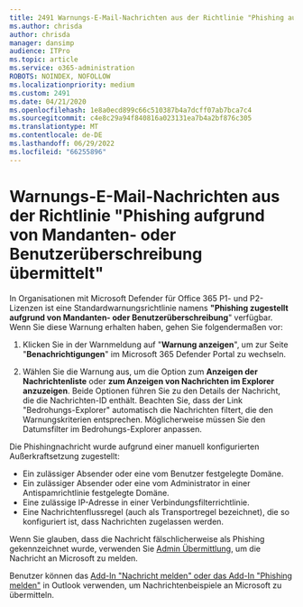 ```yaml
---
title: 2491 Warnungs-E-Mail-Nachrichten aus der Richtlinie "Phishing aufgrund von Mandanten- oder Benutzerüberschreibung übermittelt"
ms.author: chrisda
author: chrisda
manager: dansimp
audience: ITPro
ms.topic: article
ms.service: o365-administration
ROBOTS: NOINDEX, NOFOLLOW
ms.localizationpriority: medium
ms.custom: 2491
ms.date: 04/21/2020
ms.openlocfilehash: 1e8a0ecd899c66c510387b4a7dcff07ab7bca7c4
ms.sourcegitcommit: c4e8c29a94f840816a023131ea7b4a2bf876c305
ms.translationtype: MT
ms.contentlocale: de-DE
ms.lasthandoff: 06/29/2022
ms.locfileid: "66255896"
---
```

# <a name="alert-email-messages-from-the-phish-delivered-due-to-tenant-or-user-override-policy"></a>Warnungs-E-Mail-Nachrichten aus der Richtlinie "Phishing aufgrund von Mandanten- oder Benutzerüberschreibung übermittelt"

In Organisationen mit Microsoft Defender für Office 365 P1- und P2-Lizenzen ist eine Standardwarnungsrichtlinie namens **"Phishing zugestellt aufgrund von Mandanten- oder Benutzerüberschreibung**" verfügbar. Wenn Sie diese Warnung erhalten haben, gehen Sie folgendermaßen vor:

1. Klicken Sie in der Warnmeldung auf "**Warnung anzeigen**", um zur Seite "**Benachrichtigungen**" im Microsoft 365 Defender Portal zu wechseln.

2. Wählen Sie die Warnung aus, um die Option zum **Anzeigen der Nachrichtenliste** oder **zum Anzeigen von Nachrichten im Explorer anzuzeigen**. Beide Optionen führen Sie zu den Details der Nachricht, die die Nachrichten-ID enthält. Beachten Sie, dass der Link "Bedrohungs-Explorer" automatisch die Nachrichten filtert, die den Warnungskriterien entsprechen. Möglicherweise müssen Sie den Datumsfilter im Bedrohungs-Explorer anpassen.

Die Phishingnachricht wurde aufgrund einer manuell konfigurierten Außerkraftsetzung zugestellt:

- Ein zulässiger Absender oder eine vom Benutzer festgelegte Domäne.
- Ein zulässiger Absender oder eine vom Administrator in einer Antispamrichtlinie festgelegte Domäne.
- Eine zulässige IP-Adresse in einer Verbindungsfilterrichtlinie.
- Eine Nachrichtenflussregel (auch als Transportregel bezeichnet), die so konfiguriert ist, dass Nachrichten zugelassen werden.

Wenn Sie glauben, dass die Nachricht fälschlicherweise als Phishing gekennzeichnet wurde, verwenden Sie [Admin Übermittlung](https://docs.microsoft.com/microsoft-365/security/office-365-security/admin-submission), um die Nachricht an Microsoft zu melden.

Benutzer können das [Add-In "Nachricht melden" oder das Add-In "Phishing melden"](https://docs.microsoft.com/microsoft-365/security/office-365-security/enable-the-report-message-add-in) in Outlook verwenden, um Nachrichtenbeispiele an Microsoft zu übermitteln.

